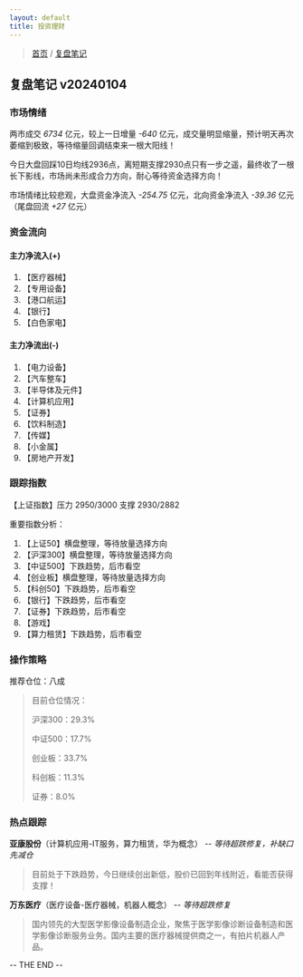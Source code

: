 ```yaml
---
layout: default
title: 投资理财
---
```


> [首页](/index.html) / [复盘笔记](/investment/replay-index.html)

## 复盘笔记 v20240104

### 市场情绪

两市成交 *6734* 亿元，较上一日增量 *-640* 亿元，成交量明显缩量，预计明天再次萎缩到极致，等待缩量回调结束来一根大阳线！

今日大盘回踩10日均线2936点，离短期支撑2930点只有一步之遥，最终收了一根长下影线，市场尚未形成合力方向，耐心等待资金选择方向！

市场情绪比较悲观，大盘资金净流入 *-254.75* 亿元，北向资金净流入 *-39.36* 亿元（尾盘回流 *+27* 亿元）


### 资金流向

#### 主力净流入(+)

1. 【医疗器械】
2. 【专用设备】
3. 【港口航运】
4. 【银行】
5. 【白色家电】


#### 主力净流出(-)

1. 【电力设备】
2. 【汽车整车】
3. 【半导体及元件】
4. 【计算机应用】
5. 【证券】
6. 【饮料制造】
7. 【传媒】
8. 【小金属】
9. 【房地产开发】


### 跟踪指数

【上证指数】压力 2950/3000 支撑 2930/2882

重要指数分析：

1. 【上证50】横盘整理，等待放量选择方向
2. 【沪深300】横盘整理，等待放量选择方向
3. 【中证500】下跌趋势，后市看空
4. 【创业板】横盘整理，等待放量选择方向 
5. 【科创50】下跌趋势，后市看空 
6. 【银行】下跌趋势，后市看空 
7. 【证券】下跌趋势，后市看空 
8. 【游戏】
9. 【算力租赁】下跌趋势，后市看空


### 操作策略

推荐仓位：八成

> 目前仓位情况：
> 
> 沪深300：29.3%
> 
> 中证500：17.7%
> 
> 创业板：33.7%
> 
> 科创板：11.3%
> 
> 证券：8.0%


### 热点跟踪

**亚康股份**（计算机应用-IT服务，算力租赁，华为概念） -- *等待超跌修复，补缺口先减仓*
> 目前处于下跌趋势，今日继续创出新低，股价已回到年线附近，看能否获得支撑！

**万东医疗**（医疗设备-医疗器械，机器人概念） -- *等待超跌修复*
> 国内领先的大型医学影像设备制造企业，聚焦于医学影像诊断设备制造和医学影像诊断服务业务。国内主要的医疗器械提供商之一，有拍片机器人产品。


-- THE END --
